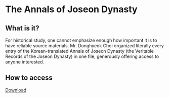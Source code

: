 # The Annals of Joseon Dynasty

## What is it?
For historical study, one cannot emphasize enough how important it is to have reliable source materials. Mr. Donghyeok Choi organized literally every entry of the Korean-translated Annals of Joseon Dynasty (the Veritable Records of the Joseon Dynasty) in one file, generously offering access to anyone interested.

## How to access
[Download](https://o365kaist-my.sharepoint.com/:x:/g/personal/thornback_office_kaist_ac_kr/Eb2cE4IbCBFLnoQOcl4iSQABkm0L5rcz0NS9O62erzcu8w?e=XupBbB&download=1)
